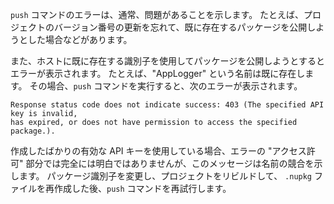 `push` コマンドのエラーは、通常、問題があることを示します。 たとえば、プロジェクトのバージョン番号の更新を忘れて、既に存在するパッケージを公開しようとした場合などがあります。

また、ホストに既に存在する識別子を使用してパッケージを公開しようとするとエラーが表示されます。 たとえば、"AppLogger" という名前は既に存在します。 その場合、`push` コマンドを実行すると、次のエラーが表示されます。

```output
Response status code does not indicate success: 403 (The specified API key is invalid,
has expired, or does not have permission to access the specified package.).
```

作成したばかりの有効な API キーを使用している場合、エラーの "アクセス許可" 部分では完全には明白ではありませんが、このメッセージは名前の競合を示します。 パッケージ識別子を変更し、プロジェクトをリビルドして、 `.nupkg` ファイルを再作成した後、`push` コマンドを再試行します。